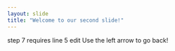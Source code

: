 ```yaml
---
layout: slide
title: "Welcome to our second slide!"
---
```

step 7 requires line 5 edit
Use the left arrow to go back!
